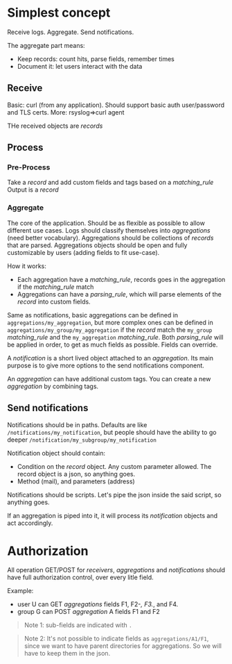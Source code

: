 # Simplest concept

Receive logs. Aggregate. Send notifications.

The aggregate part means:
* Keep records: count hits, parse fields, remember times
* Document it: let users interact with the data

## Receive

Basic: curl (from any application). Should support basic auth user/password and TLS certs.
More: rsyslog=>curl agent

THe received objects are *records*

## Process

### Pre-Process

Take a *record* and add custom fields and tags based on a *matching_rule*
Output is a *record*

### Aggregate

The core of the application. Should be as flexible as possible to allow different
use cases.
Logs should classify themselves into *aggregations* (need better vocabulary).
Aggregations should be collections of *records* that are parsed.
Aggregations objects should be open and fully customizable by users (adding fields to fit use-case).

How it works:
* Each aggregation have a *matching_rule*, records goes in the aggregation
if the *matching_rule* match
* Aggregations can have a *parsing_rule*, which will parse elements of the *record* into custom fields.

Same as notifications, basic aggregations can be defined in `aggregations/my_aggregation`, but
more complex ones can be defined in `aggregations/my_group/my_aggregation` if the *record* match
the `my_group` *matching_rule* and the `my_aggregation` *matching_rule*. Both *parsing_rule*
will be applied in order, to get as much fields as possible. Fields can override.

A *notification* is a short lived object attached to an *aggregation*. Its main purpose is to give more options to the send notifications component.

An *aggregation* can have additional custom tags. You can create a new *aggregation* by combining tags.

## Send notifications

Notifications should be in paths.
Defaults are like `/notifications/my_notification`, but people
should have the ability to go deeper `/notification/my_subgroup/my_notification`

Notification object should contain:
* Condition on the *record* object. Any custom parameter allowed. The record object
is a json, so anything goes.
* Method (mail), and parameters (address)

Notifications should be scripts. Let's pipe the json inside the said script,
so anything goes.

If an aggregation is piped into it, it will process its *notification* objects and act accordingly.

# Authorization

All operation GET/POST for *receivers*, *aggregations* and *notifications* should
have full authorization control, over every litle field.

Example:
* user U can GET *aggregations* fields F1, F2-*, F3.*, and F4.
* group G can POST *aggregation* A fields F1 and F2

> Note 1: sub-fields are indicated with `.`

> Note 2: It's not possible to indicate fields as `aggregations/A1/F1`, since
> we want to have parent directories for aggregations. So we will have to keep
> them in the json.
